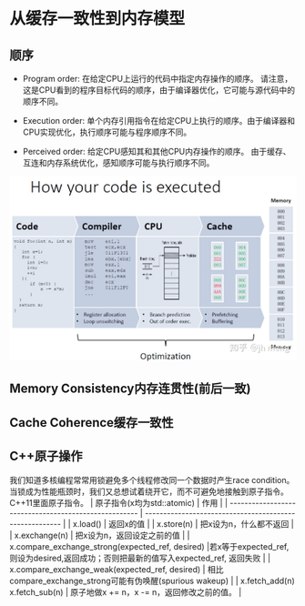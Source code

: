 # 从缓存一致性到内存模型
## 顺序
- Program order: 在给定CPU上运行的代码中指定内存操作的顺序。 请注意，这是CPU看到的程序目标代码的顺序，由于编译器优化，它可能与源代码中的顺序不同。

- Execution order: 单个内存引用指令在给定CPU上执行的顺序。由于编译器和CPU实现优化，执行顺序可能与程序顺序不同。 

- Perceived order: 给定CPU感知其和其他CPU内存操作的顺序。 由于缓存、互连和内存系统优化，感知顺序可能与执行顺序不同。 

![](./1.jpeg)

## Memory Consistency内存连贯性(前后一致)

## Cache Coherence缓存一致性

## C++原子操作
我们知道多核编程常常用锁避免多个线程修改同一个数据时产生race condition。当锁成为性能瓶颈时，我们又总想试着绕开它，而不可避免地接触到原子指令。C++11里面原子指令。
|                  原子指令(x均为std::atomic)              |                               作用                        |
| -----------------------------------------------------  | -------------------------------------------------------  |
| x.load()                                               |                      返回x的值                             |
| x.store(n)                                             |                      把x设为n，什么都不返回                  |
| x.exchange(n)                                          |                      把x设为n，返回设定之前的值               |
| x.compare_exchange_strong(expected_ref, desired)       |若x等于expected_ref,则设为desired,返回成功；否则把最新的值写入expected_ref, 返回失败 |
| x.compare_exchange_weak(expected_ref, desired)         | 相比compare_exchange_strong可能有伪唤醒(spurious wakeup)     |
| x.fetch_add(n)  x.fetch_sub(n)                         | 原子地做x += n，x -= n，返回修改之前的值。                     |